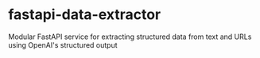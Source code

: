 # fastapi-data-extractor
Modular FastAPI service for extracting structured data from text and URLs using OpenAI's structured output
